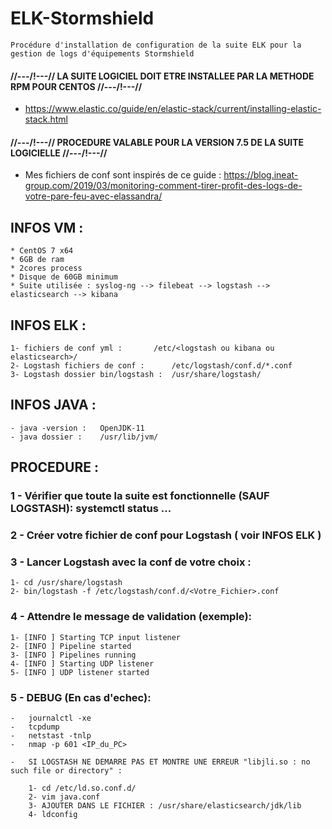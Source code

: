 # ELK-Stormshield
	Procédure d'installation de configuration de la suite ELK pour la gestion de logs d'équipements Stormshield

#### //---/!\---// LA SUITE LOGICIEL DOIT ETRE INSTALLEE PAR LA METHODE RPM POUR CENTOS //---/!\---//
	
* https://www.elastic.co/guide/en/elastic-stack/current/installing-elastic-stack.html
		
#### //---/!\---// PROCEDURE VALABLE POUR LA VERSION 7.5 DE LA SUITE LOGICIELLE //---/!\---//

* Mes fichiers de conf sont inspirés de ce guide :
	https://blog.ineat-group.com/2019/03/monitoring-comment-tirer-profit-des-logs-de-votre-pare-feu-avec-elassandra/

## INFOS VM :

	* CentOS 7 x64
	* 6GB de ram
	* 2cores process
	* Disque de 60GB minimum 
	* Suite utilisée : syslog-ng --> filebeat --> logstash --> elasticsearch --> kibana

## INFOS ELK :

	1- fichiers de conf yml :		/etc/<logstash ou kibana ou elasticsearch>/
	2- Logstash fichiers de conf :		/etc/logstash/conf.d/*.conf
	3- Logstash dossier bin/logstash :	/usr/share/logstash/

## INFOS JAVA :

	- java -version :	OpenJDK-11
	- java dossier :	/usr/lib/jvm/


## PROCEDURE :

### 1 - Vérifier que toute la suite est fonctionnelle (SAUF LOGSTASH): systemctl status ...

### 2 - Créer votre fichier de conf pour Logstash ( voir INFOS ELK )

### 3 - Lancer Logstash avec la conf de votre choix :

	1- cd /usr/share/logstash
	2- bin/logstash -f /etc/logstash/conf.d/<Votre_Fichier>.conf

### 4 - Attendre le message de validation (exemple):

	1- [INFO ] Starting TCP input listener 
	2- [INFO ] Pipeline started 
	3- [INFO ] Pipelines running
	4- [INFO ] Starting UDP listener
	5- [INFO ] UDP listener started

### 5 - DEBUG (En cas d'echec): 

	-	journalctl -xe
	-	tcpdump
	-	netstast -tnlp
	-	nmap -p 601 <IP_du_PC>

	- 	SI LOGSTASH NE DEMARRE PAS ET MONTRE UNE ERREUR "libjli.so : no such file or directory" :

		1- cd /etc/ld.so.conf.d/
		2- vim java.conf
		3- AJOUTER DANS LE FICHIER : /usr/share/elasticsearch/jdk/lib
		4- ldconfig
